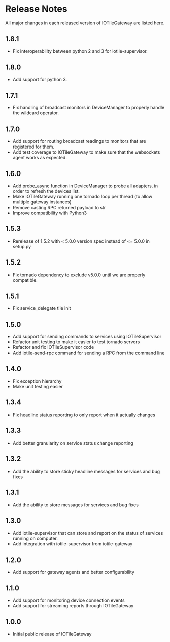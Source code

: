# Release Notes

All major changes in each released version of IOTileGateway are listed here.

## 1.8.1

- Fix interoperability between python 2 and 3 for iotile-supervisor.

## 1.8.0

- Add support for python 3.

## 1.7.1

- Fix handling of broadcast monitors in DeviceManager to properly handle the
  wildcard operator.

## 1.7.0

- Add support for routing broadcast readings to monitors that are registered
  for them.
- Add test coverage to IOTileGateway to make sure that the websockets agent
  works as expected.

## 1.6.0

- Add probe_async function in DeviceManager to probe all adapters, in order to
refresh the devices list.
- Make IOTileGateway running one tornado loop per thread (to allow multiple gateway
instances)
- Remove casting RPC returned payload to str
- Improve compatibility with Python3

## 1.5.3

- Rerelease of 1.5.2 with < 5.0.0 version spec instead of <= 5.0.0 in setup.py

## 1.5.2

- Fix tornado dependency to exclude v5.0.0 until we are properly compatible.

## 1.5.1

- Fix service_delegate tile init

## 1.5.0

- Add support for sending commands to services using IOTileSupervisor
- Refactor unit testing to make it easier to test tornado servers
- Refactor and fix IOTileSupervisor code
- Add iotile-send-rpc command for sending a RPC from the command line

## 1.4.0

- Fix exception hierarchy
- Make unit testing easier

## 1.3.4

- Fix headline status reporting to only report when it actually changes

## 1.3.3

- Add better granularity on service status change reporting

## 1.3.2

- Add the ability to store sticky headline messages for services and bug fixes

## 1.3.1

- Add the ability to store messages for services and bug fixes

## 1.3.0

- Add iotile-supervisor that can store and report on the status of services
  running on computer.  
- Add integration with iotile-supervisor from iotile-gateway

## 1.2.0

- Add support for gateway agents and better configurability

## 1.1.0

- Add support for monitoring device connection events
- Add support for streaming reports through IOTileGateway

## 1.0.0

- Initial public release of IOTileGateway